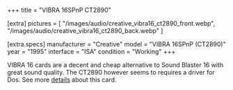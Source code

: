 +++
title     = "VIBRA 16SPnP CT2890"

[extra]
pictures  = [
  "/images/audio/creative_vibra16_ct2890_front.webp",
  "/images/audio/creative_vibra16_ct2890_back.webp"
]

  [extra.specs]
  manufacturer  = "Creative"
  model         = "VIBRA 16SPnP (CT2890)"
  year          = "1995"
  interface     = "ISA"
  condition     = "Working"
+++

VIBRA 16 cards are a decent and cheap alternative to Sound Blaster 16 with great sound quality. The CT2890 however seems to requires a driver for Dos. See more <a href="http://dosdays.co.uk/topics/sb16.php#CT2890">details</a> about this card.